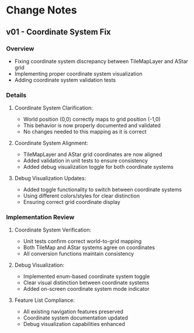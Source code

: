 # Change Notes

## v01 - Coordinate System Fix

### Overview
- Fixing coordinate system discrepancy between TileMapLayer and AStar grid
- Implementing proper coordinate system visualization
- Adding coordinate system validation tests

### Details
1. Coordinate System Clarification:
   - World position (0,0) correctly maps to grid position (-1,0)
   - This behavior is now properly documented and validated
   - No changes needed to this mapping as it is correct

2. Coordinate System Alignment:
   - TileMapLayer and AStar grid coordinates are now aligned
   - Added validation in unit tests to ensure consistency
   - Added debug visualization toggle for both coordinate systems

3. Debug Visualization Updates:
   - Added toggle functionality to switch between coordinate systems
   - Using different colors/styles for clear distinction
   - Ensuring correct grid coordinate display

### Implementation Review
1. Coordinate System Verification:
   - Unit tests confirm correct world-to-grid mapping
   - Both TileMap and AStar systems agree on coordinates
   - All conversion functions maintain consistency

2. Debug Visualization:
   - Implemented enum-based coordinate system toggle
   - Clear visual distinction between coordinate systems
   - Added on-screen coordinate system mode indicator

3. Feature List Compliance:
   - All existing navigation features preserved
   - Coordinate system documentation updated
   - Debug visualization capabilities enhanced